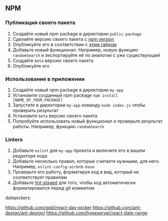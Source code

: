 ## NPM

### Публикация своего пакета

1. Создайте новый npm package в директории `public-package`
1. Сделайте версию своего пакета с [npm version](https://docs.npmjs.com/cli/v7/commands/npm-version)
1. Опубликуйте его в соответствии с [этим гайдом](https://docs.npmjs.com/creating-and-publishing-unscoped-public-packages)
1. Добавьте новый функционал. Например, новую функцию `randomSearch` и экспортируйте её по аналогии с уже существующей
1. Создайте `beta` версию своего пакета
1. Опубликуйте его

### Использование в приложении

1. Создайте новый npm package в директории `my-app`
1. Установите созданный npm package `npm install [NAME_OF_YOUR_PACKAGE]`
1. Запустите в директории `my-app` команду `node index.js` чтобы проверить результат
1. Установите `beta` версию своего пакета
1. Попробуйте использовать новый функционал и проверьте результат работы. Например, функцию `randomSearch`

### Linters

1. Добавьте `eslint` для `my-app` проекта и включите его в вашем редакторе кода
1. Добавьте несколько правил, которые считаете нужными, для него. Например, `eslint-config-airbnb-base`
1. Проверьте его работу, форматируя код в вид, который не соответствует правилам
1. Добавьте [lint-staged](https://www.npmjs.com/package/lint-staged) для того, чтобы код автоматически форматировался перед git коммитом

datepickers:

https://github.com/gpbl/react-day-picker
https://github.com/ant-design/ant-design/
https://github.com/hypeserver/react-date-range
